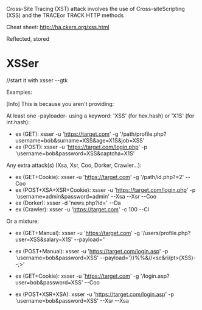 Cross-Site Tracing (XST) attack involves the use of Cross-siteScripting (XSS) and the TRACEor TRACK HTTP methods

Cheat sheet: http://ha.ckers.org/xss.html

Reflected, stored 


# XSSer
//start it with 
xsser --gtk

Examples: 

[Info] This is because you aren't providing:

 At least one -payloader- using a keyword: 'XSS' (for hex.hash) or 'X1S' (for int.hash):

  - ex (GET): xsser -u 'https://target.com' -g '/path/profile.php?username=bob&surname=XSS&age=X1S&job=XSS'
  - ex (POST): xsser -u 'https://target.com/login.php' -p 'username=bob&password=XSS&captcha=X1S'

 Any extra attack(s) (Xsa, Xsr, Coo, Dorker, Crawler...):

  - ex (GET+Cookie): xsser -u 'https://target.com' -g '/path/id.php?=2' --Coo
  - ex (POST+XSA+XSR+Cookie): xsser -u 'https://target.com/login.php' -p 'username=admin&password=admin' --Xsa --Xsr --Coo
  - ex (Dorker): xsser -d 'news.php?id=' --Da
  - ex (Crawler): xsser -u 'https://target.com' -c 100 --Cl

 Or a mixture:

  - ex (GET+Manual): xsser -u 'https://target.com' -g '/users/profile.php?user=XSS&salary=X1S' --payload='<script>alert(XSS);</script>'
  - ex (POST+Manual): xsser -u 'https://target.com/login.asp' -p 'username=bob&password=XSS' --payload='}}%%&//<sc&ri/pt>(XSS)--;>'

  - ex (GET+Cookie): xsser -u 'https://target.com' -g '/login.asp?user=bob&password=XSS' --Coo
  - ex (POST+XSR+XSA): xsser -u 'https://target.com/login.asp' -p 'username=bob&password=XSS' --Xsr --Xsa